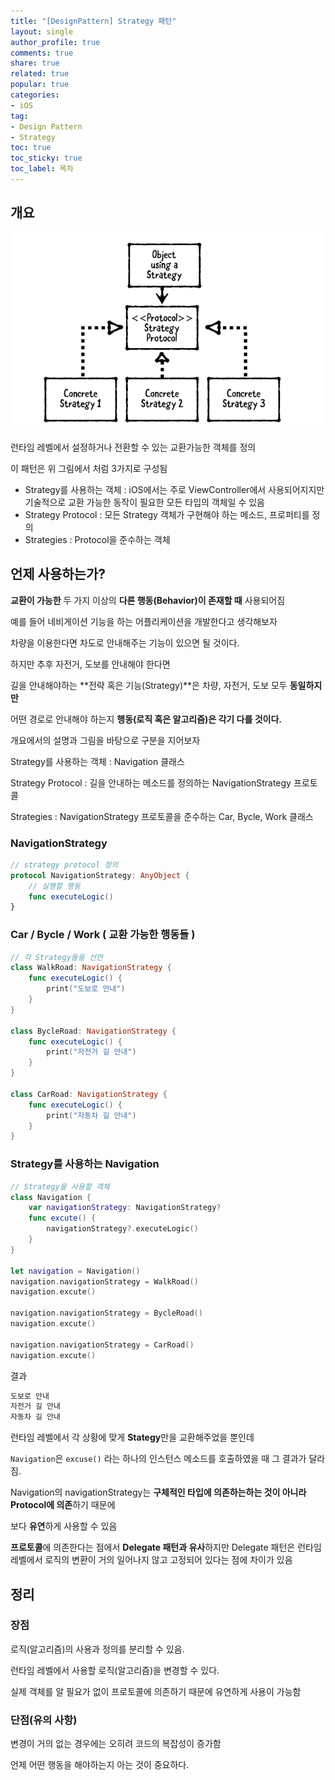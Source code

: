 ```yaml
---
title: "[DesignPattern] Strategy 패턴"
layout: single
author_profile: true
comments: true
share: true
related: true
popular: true
categories:
- iOS
tag:
- Design Pattern
- Strategy
toc: true
toc_sticky: true
toc_label: 목차
---
```


## 개요

![strategydiagram.png](/assets/images/Posts/iOS/2021-12-28-strategy/strategydiagram.png)

런타임 레벨에서 설정하거나 전환할 수 있는 교환가능한 객체를 정의

이 패턴은 위 그림에서 처럼 3가지로 구성됨

- Strategy를 사용하는 객체 : iOS에서는 주로 ViewController에서 사용되어지지만 기술적으로 교환 가능한 동작이 필요한 모든 타입의 객체일 수 있음
- Strategy Protocol : 모든 Strategy 객체가 구현해야 하는 메소드, 프로퍼티를 정의
- Strategies : Protocol을 준수하는 객체

## 언제 사용하는가?

**교환이 가능한** 두 가지 이상의 **다른 행동(Behavior)이 존재할 때** 사용되어짐

예를 들어 네비게이션 기능을 하는 어플리케이션을 개발한다고 생각해보자

차량을 이용한다면 차도로 안내해주는 기능이 있으면 될 것이다.

하지만 추후 자전거, 도보를 안내해야 한다면

길을 안내해야하는 **전략 혹은 기능(Strategy)**은 차량, 자전거, 도보 모두 **동일하지만**

어떤 경로로 안내해야 하는지 **행동(로직 혹은 알고리즘)은 각기 다를 것이다.**

개요에서의 설명과 그림을 바탕으로 구분을 지어보자 

Strategy를 사용하는 객체 : Navigation 클래스

Strategy Protocol : 길을 안내하는 메소드를 정의하는 NavigationStrategy 프로토콜

Strategies : NavigationStrategy 프로토콜을 준수하는 Car, Bycle, Work 클래스

### NavigationStrategy

```swift
// strategy protocol 정의
protocol NavigationStrategy: AnyObject {
    // 실행할 행동
    func executeLogic()
}
```

### Car / Bycle / Work ( 교환 가능한 행동들 )

```swift
// 각 Strategy들을 선언
class WalkRoad: NavigationStrategy {
    func executeLogic() {
        print("도보로 안내")
    }
}

class BycleRoad: NavigationStrategy {
    func executeLogic() {
        print("자전거 길 안내")
    }
}

class CarRoad: NavigationStrategy {
    func executeLogic() {
        print("자동차 길 안내")
    }
}
```

### Strategy를 사용하는 Navigation

```swift
// Strategy을 사용할 객체
class Navigation {
    var navigationStrategy: NavigationStrategy?
    func excute() {
        navigationStrategy?.executeLogic()
    }
}

let navigation = Navigation()
navigation.navigationStrategy = WalkRoad()
navigation.excute()

navigation.navigationStrategy = BycleRoad()
navigation.excute()

navigation.navigationStrategy = CarRoad()
navigation.excute()
```

결과

```swift
도보로 안내
자전거 길 안내
자동차 길 안내
```

런타임 레벨에서 각 상황에 맞게 **Stategy**만을 교환해주었을 뿐인데

`Navigation`은 `excuse()` 라는 하나의 인스턴스 메소드를 호출하였을 때 그 결과가 달라짐.

Navigation의 navigationStrategy는 **구체적인 타입에 의존하는하는 것이 아니라 Protocol에 의존**하기 때문에

보다 **유연**하게 사용할 수 있음

**프로토콜**에 의존한다는 점에서 **Delegate 패턴과 유사**하지만 Delegate 패턴은 런타임 레벨에서 로직의 변환이 거의 일어나지 않고 고정되어 있다는 점에 차이가 있음

## 정리

### 장점

로직(알고리즘)의 사용과 정의를 분리할 수 있음.

런타임 레벨에서 사용할 로직(알고리즘)을 변경할 수 있다.

실제 객체를 알 필요가 없이 프로토콜에 의존하기 때문에 유연하게 사용이 가능함 

### 단점(유의 사항)

변경이 거의 없는 경우에는 오히려 코드의 복잡성이 증가함

언제 어떤 행동을 해야하는지 아는 것이 중요하다.

